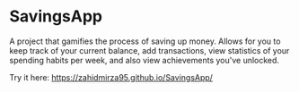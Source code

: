 # SavingsApp

A project that gamifies the process of saving up money. Allows for you to keep track of your current balance, add transactions, view statistics of your spending habits per week, and also view achievements you've unlocked.

Try it here: https://zahidmirza95.github.io/SavingsApp/

